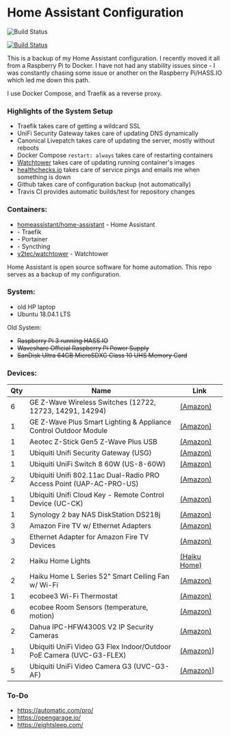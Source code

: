 # Home Assistant Configuration

![Build Status](https://travis-ci.org/joe-scalise/HomeAssistantConfig.svg?branch=master)

[![Build Status](https://joe-scalise.visualstudio.com/MyFirstProject/_apis/build/status/joe-scalise.HomeAssistantConfig)](https://joe-scalise.visualstudio.com/MyFirstProject/_build/latest?definitionId=1)

This is a backup of my Home Assistant configuration.  I recently moved it all from a Raspberry Pi to Docker.  I have not had any stability issues since - I was constantly chasing some issue or another on the Raspberry Pi/HASS.IO which led me down this path.

I use Docker Compose, and Traefik as a reverse proxy.  

### Highlights of the System Setup

* Traefik takes care of getting a wildcard SSL
* UniFi Security Gateway takes care of updating DNS dynamically
* Canonical Livepatch takes care of updating the server, mostly without reboots
* Docker Compose `restart: always` takes care of restarting containers
* [Watchtower](https://github.com/v2tec/watchtower) takes care of updating running container's images
* [healthchecks.io](https://healthchecks.io/) takes care of service pings and emails me when something is down
* Github takes care of configuration backup (not automatically)
* Travis CI provides automatic builds/test for repository changes

### Containers:

* [homeassistant/home-assistant](https://hub.docker.com/r/homeassistant/home-assistant/) - Home Assistant
* []() - Traefik
* []() - Portainer
* []() - Syncthing
* [v2tec/watchtower](https://github.com/v2tec/watchtower) - Watchtower

Home Assistant is open source software for home automation.  This repo serves as a backup of my configuration.

### System:
- old HP laptop
- Ubuntu 18.04.1 LTS

Old System:
- ~~Raspberry Pi 3 running HASS.IO~~
- ~~Waveshare Official Raspberry Pi Power Supply~~
- ~~SanDisk Ultra 64GB MicroSDXC Class 10 UHS Memory Card~~

### Devices:

| Qty   | Name                                                  | Link |
| ----- | ----------------------------------------------------- | ---- |
| 6 | GE Z-Wave Wireless Switches (12722, 12723, 14291, 14294) | [(Amazon)](https://amzn.to/2C6WGNI) |
| 1 | GE Z-Wave Plus Smart Lighting & Appliance Control Outdoor Module | [(Amazon)](https://amzn.to/2QNSkDs) |
| 1 | Aeotec Z-Stick Gen5 Z-Wave Plus USB | [(Amazon)](https://amzn.to/2UD2vd7) |
| 1 | Ubiquiti Unifi Security Gateway (USG) | [(Amazon)](https://amzn.to/2ry1HJp) |
| 1 | Ubiquiti UniFi Switch 8 60W (US-8-60W) | [(Amazon)](https://amzn.to/2C8KNqL) |
| 2 | Ubiquiti Unifi 802.11ac Dual-Radio PRO Access Point (UAP-AC-PRO-US)| [(Amazon)](https://amzn.to/2C70HBQ) |
| 1 | Ubiquiti Unifi Cloud Key - Remote Control Device (UC-CK)| [(Amazon)](https://amzn.to/2SJkIUu) |
| 1 | Synology 2 bay NAS DiskStation DS218j | [(Amazon)](https://amzn.to/2UDEiDG) |
| 3 | Amazon Fire TV w/ Ethernet Adapters  | [(Amazon)](https://amzn.to/2QR7yaM) |
| 3 | Ethernet Adapter for Amazon Fire TV Devices | [(Amazon)](https://amzn.to/2PzMeSm) |
| 2 | Haiku Home Lights | [(Haiku Home)](https://www.haikuhome.com/) |
| 2 | Haiku Home L Series 52" Smart Ceiling Fan w/ Wi-Fi | [(Amazon)](https://amzn.to/2EstSSb) |
| 1 | ecobee3 Wi-Fi Thermostat  | [(Amazon)](https://amzn.to/2EerzBv) |
| 6 | ecobee Room Sensors (temperature, motion) | [(Amazon)](https://amzn.to/2Ei1eCI) |
| 2 | Dahua IPC-HFW4300S V2 IP Security Cameras | [(Amazon)](https://amzn.to/2UELI9J) |
| 1 | Ubiquiti UniFi Video G3 Flex Indoor/Outdoor PoE Camera (UVC-G3-FLEX) | [(Amazon)](https://amzn.to/2LfgYaK)] |
| 5 | Ubiquiti UniFi Video Camera G3 (UVC-G3-AF) | [(Amazon)](https://amzn.to/2SIgvjZ)] |

### To-Do
* https://automatic.com/pro/
* https://opengarage.io/
* https://eightsleep.com/
